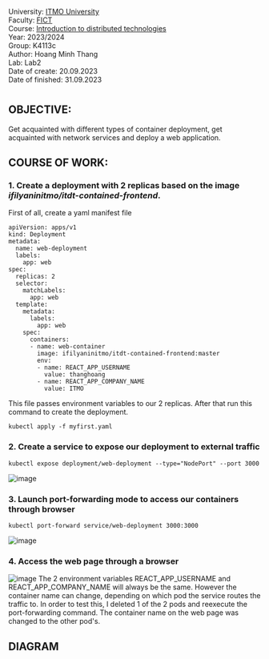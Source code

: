 University: [ITMO University](https://itmo.ru/ru/)  
Faculty: [FICT](https://fict.itmo.ru)  
Course: [Introduction to distributed technologies](https://github.com/itmo-ict-faculty/introduction-to-distributed-technologies)  
Year: 2023/2024  
Group: K4113c  
Author: Hoang Minh Thang  
Lab: Lab2  
Date of create: 20.09.2023  
Date of finished: 31.09.2023  
# 

## OBJECTIVE:
Get acquainted with different types of container deployment, get acquainted with network services and deploy a web application.
## COURSE OF WORK:
### 1. Create a deployment with 2 replicas based on the image *ifilyaninitmo/itdt-contained-frontend*.
First of all, create a yaml manifest file
```
apiVersion: apps/v1
kind: Deployment
metadata:
  name: web-deployment
  labels:
    app: web
spec:
  replicas: 2
  selector:
    matchLabels:
      app: web
  template:
    metadata:
      labels:
        app: web
    spec:
      containers:
      - name: web-container
        image: ifilyaninitmo/itdt-contained-frontend:master
        env:
        - name: REACT_APP_USERNAME
          value: thanghoang
        - name: REACT_APP_COMPANY_NAME
          value: ITMO
```
This file passes environment variables to our 2 replicas.
After that run this command to create the deployment.
```
kubectl apply -f myfirst.yaml
```
### 2. Create a service to expose our deployment to external traffic
```
kubectl expose deployment/web-deployment --type="NodePort" --port 3000 
```
![image](https://github.com/mthanghoang/2023_2024-introduction_to_distributed_technologies-k4113c-Hoang-Minh-Thang/assets/61542577/773ec893-3e7d-4558-81d3-8ebb25742d0d)

### 3. Launch port-forwarding mode to access our containers through browser
```
kubectl port-forward service/web-deployment 3000:3000
```
![image](https://github.com/mthanghoang/2023_2024-introduction_to_distributed_technologies-k4113c-Hoang-Minh-Thang/assets/61542577/bfe1ac13-a3e9-459f-8ea9-6ce9287cad6a)

### 4. Access the web page through a browser
![image](https://github.com/mthanghoang/2023_2024-introduction_to_distributed_technologies-k4113c-Hoang-Minh-Thang/assets/61542577/b23ca7cd-6266-4940-8018-b6356d00af79)
The 2 environment variables REACT_APP_USERNAME and REACT_APP_COMPANY_NAME will always be the same. However the container name can change, depending on which pod the service routes the traffic to.
In order to test this, I deleted 1 of the 2 pods and reexecute the port-forwarding command. The container name on the web page was changed to the other pod's.

## DIAGRAM

